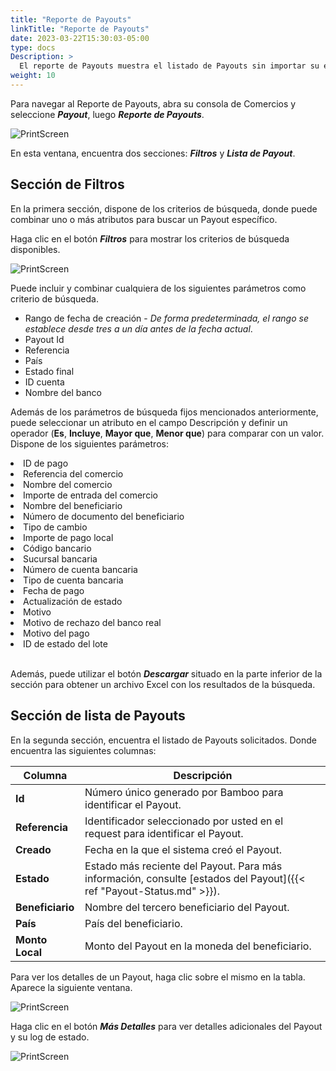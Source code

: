 ```yaml
---
title: "Reporte de Payouts"
linkTitle: "Reporte de Payouts"
date: 2023-03-22T15:30:03-05:00
type: docs
Description: >
  El reporte de Payouts muestra el listado de Payouts sin importar su estado y le permite buscar por alguno en particular.
weight: 10
---
```


Para navegar al Reporte de Payouts, abra su consola de Comercios y seleccione ***Payout***, luego ***Reporte de Payouts***.

![PrintScreen](/assets/Payouts/Payouts5_es.png)

En esta ventana, encuentra dos secciones: _**Filtros**_ y _**Lista de Payout**_.

## Sección de Filtros
En la primera sección, dispone de los criterios de búsqueda, donde puede combinar uno o más atributos para buscar un Payout específico. 

Haga clic en el botón _**Filtros**_ para mostrar los criterios de búsqueda disponibles.

![PrintScreen](/assets/Payouts/Payouts11_es.png)

Puede incluir y combinar cualquiera de los siguientes parámetros como criterio de búsqueda.

* Rango de fecha de creación - _De forma predeterminada, el rango se establece desde tres a un día antes de la fecha actual_.
* Payout Id
* Referencia
* País
* Estado final
* ID cuenta
* Nombre del banco

Además de los parámetros de búsqueda fijos mencionados anteriormente, puede seleccionar un atributo en el campo Descripción y definir un operador (**Es**, **Incluye**, **Mayor que**, **Menor que**) para comparar con un valor. Dispone de los siguientes parámetros:

<div id="columns">
     <li>ID de pago</li>
     <li>Referencia del comercio</li>
     <li>Nombre del comercio</li>
     <li>Importe de entrada del comercio</li>
     <li>Nombre del beneficiario</li>
     <li>Número de documento del beneficiario</li>
     <li>Tipo de cambio</li>
     <li>Importe de pago local</li>
     <li>Código bancario</li>
     <li>Sucursal bancaria</li>
     <li>Número de cuenta bancaria</li>
     <li>Tipo de cuenta bancaria</li>
     <li>Fecha de pago</li>
     <li>Actualización de estado</li>
     <li>Motivo</li>
     <li>Motivo de rechazo del banco real</li>
     <li>Motivo del pago</li>
     <li>ID de estado del lote</li>
</div>
<br>

Además, puede utilizar el botón _**Descargar**_ situado en la parte inferior de la sección para obtener un archivo Excel con los resultados de la búsqueda.

## Sección de lista de Payouts
En la segunda sección, encuentra el listado de Payouts solicitados. Donde encuentra las siguientes columnas:

| Columna | Descripción |
|---|---|
| **Id** | Número único generado por Bamboo para identificar el Payout. |
| **Referencia** | Identificador seleccionado por usted en el request para identificar el Payout. |
| **Creado** | Fecha en la que el sistema creó el Payout. |
| **Estado** | Estado más reciente del Payout. Para más información, consulte [estados del Payout]({{< ref "Payout-Status.md" >}}). |
| **Beneficiario** | Nombre del tercero beneficiario del Payout. |
| **País** | País del beneficiario. |
| **Monto Local** | Monto del Payout en la moneda del beneficiario. |

Para ver los detalles de un Payout, haga clic sobre el mismo en la tabla. Aparece la siguiente ventana.

![PrintScreen](/assets/Payouts/Payouts6_es.png)

Haga clic en el botón _**Más Detalles**_ para ver detalles adicionales del Payout y su log de estado.

![PrintScreen](/assets/Payouts/Payouts7_es.png)